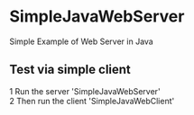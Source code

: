 SimpleJavaWebServer
===================
Simple Example of Web Server in Java


Test via simple client
-----------------------
1 Run the server 'SimpleJavaWebServer' \
2 Then run the client 'SimpleJavaWebClient'
